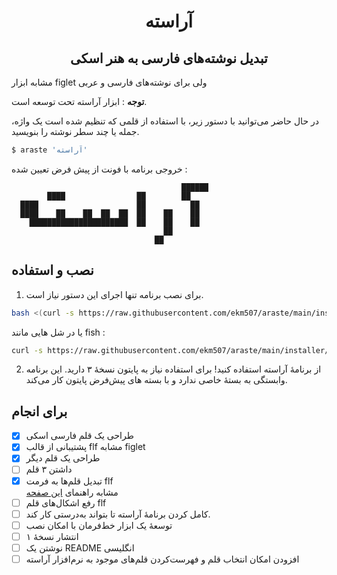 <div align="center">
  <h1> آراسته </h1>
  <h2> تبدیل نوشته‌های فارسی به هنر اسکی </h2>
</div>

مشابه ابزار figlet ولی برای نوشته‌های فارسی و عربی

**توجه** : ابزار آراسته تحت توسعه است.

در حال حاضر می‌توانید با دستور زیر، با استفاده از قلمی که تنظیم شده است یک واژه، جمله یا چند سطر نوشته را بنویسید.  

```bash
$ araste 'آراسته'
```

خروجی برنامه با فونت از پیش فرض تعیین شده :
```
                                      ██████
        ████                ██        ██
  ████                      ██          ██
  ████    ██    ██  ██  ██  ██    ██    ██
    ██████████████████████  ██    ██    ██
                                  ██
                                ██
```
## نصب و استفاده

1. برای نصب برنامه تنها اجرای این دستور نیاز است.

````bash
bash <(curl -s https://raw.githubusercontent.com/ekm507/araste/main/installer/install.sh)
````
یا در شل هایی مانند fish :
````bash
curl -s https://raw.githubusercontent.com/ekm507/araste/main/installer/install.sh | bash
````


2. از برنامهٔ آراسته استفاده کنید! برای استفاده نیاز به پایتون نسخهٔ ۳ دارید. این برنامه وابستگی به بستهٔ خاصی ندارد و با بسته های پیش‌فرض پایتون کار می‌کند.


## برای انجام

- [x] طراحی یک قلم فارسی اسکی
- [x] پشتیبانی از قالب flf مشابه figlet
- [x] طراحی یک قلم دیگر
- [ ] داشتن ۳ قلم
- [x] تبدیل قلم‌ها به فرمت flf  
مشابه راهنمای [این صفحه](https://github.com/Marak/asciimo/issues/3)
- [ ] رفع اشکال‌های قلم flf  
- [ ] کامل کردن برنامهٔ آراسته تا بتواند به‌درستی کار کند. 
- [ ] توسعهٔ یک ابزار خط‌فرمان با امکان نصب
- [ ] انتشار نسخهٔ ۱
- [ ] نوشتن یک README انگلیسی
- [ ] افزودن امکان انتخاب قلم و فهرست‌کردن قلم‌های موجود به نرم‌افزار آراسته                             

